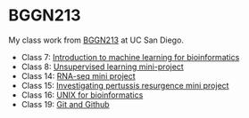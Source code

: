# BGGN213
My class work from [BGGN213](https://bioboot.github.io/bggn213_F24/) at UC San Diego.

- Class 7: [Introduction to machine learning for bioinformatics]() 
- Class 8: [Unsupervised learning mini-project](https://github.com/SairaLC/bggn213_github/blob/main/Class08/Class%2008.md)
- Class 14: [RNA-seq mini project](https://github.com/SairaLC/bggn213_github/blob/main/Class14/class14/class14.qmd)
- Class 15: [Investigating pertussis resurgence mini project](https://github.com/SairaLC/bggn213_github/blob/main/Class15/Class15/Class15.qmd)
- Class 16: [UNIX for bioinformatics]() 
- Class 19: [Git and Github](https://github.com/SairaLC/bggn213_github/blob/main/class19/class19/class19.qmd)
